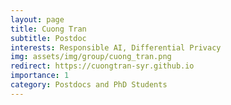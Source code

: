 ```yaml
---
layout: page
title: Cuong Tran
subtitle: Postdoc
interests: Responsible AI, Differential Privacy
img: assets/img/group/cuong_tran.png
redirect: https://cuongtran-syr.github.io
importance: 1
category: Postdocs and PhD Students
---
```

